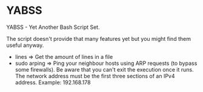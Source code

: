 YABSS
=====

YABSS - Yet Another Bash Script Set.

The script doesn't provide that many features yet but you might find them useful anyway.

* lines <file> => Get the amount of lines in a file
* sudo arping <network address> => Ping your neighbour hosts using ARP requests (to bypass some firewalls). Be aware that you can't exit the execution once it runs. The network address must be the first three sections of an IPv4 address. Example: 192.168.178
